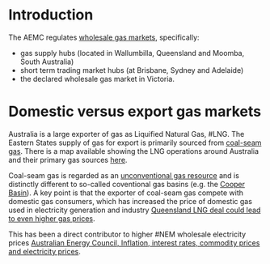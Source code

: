# Introduction
The AEMC regulates [wholesale gas markets](https://www.aemc.gov.au/energy-system/gas/gas-markets), specifically:
- gas supply hubs (located in Wallumbilla, Queensland and Moomba, South Australia)
- short term trading market hubs (at Brisbane, Sydney and Adelaide)
- the declared wholesale gas market in Victoria.

# Domestic versus export gas markets
Australia is a large exporter of gas as Liquified Natural Gas, #LNG. The Eastern States supply of gas for export is primarily sourced from [coal-seam gas](https://www.ga.gov.au/scientific-topics/energy/resources/petroleum-resources/coal-seam-gas). There is a map available showing the LNG operations around Australia and their primary gas sources [here](https://www.industry.gov.au/data-and-publications/global-resources-strategy-commodity-report-liquefied-natural-gas/the-australian-lng-industry).

Coal-seam gas is regarded as an [unconventional gas resource](https://energyinformationaustralia.com.au/conventional-vs-unconventional/) and is distinctly different to so-called coventional gas basins (e.g. the [Cooper Basin](https://en.wikipedia.org/wiki/Cooper_Basin)).  A key point is that the exporter of coal-seam gas compete with domestic gas consumers, which has increased the price of domestic gas used in electricity generation and industry [Queensland LNG deal could lead to even higher gas prices](https://www.leadingedgeenergy.com.au/blog/lng-queensland-deal/). 

This has been a direct contributor to higher #NEM wholesale electricity prices [Australian Energy Council, Inflation, interest rates, commodity prices and electricity prices](https://www.energycouncil.com.au/analysis/inflation-interest-rates-commodity-prices-and-electricity-prices/). 